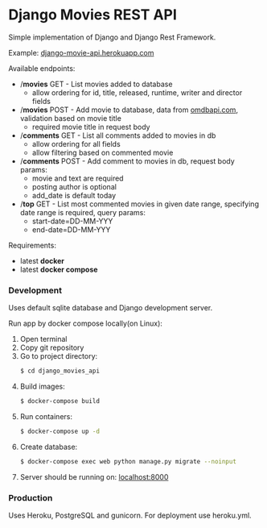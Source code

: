 # Django Movies REST API

Simple implementation of Django and Django Rest Framework. 

Example: [django-movie-api.herokuapp.com](https://django-movie-api.herokuapp.com/)

Available endpoints: 
- /**movies** GET - List movies added to database
    * allow ordering for id, title, released, runtime, writer and director fields
- /**movies** POST - Add movie to database, data from [omdbapi.com](http://www.omdbapi.com/), validation based on movie title
    * required movie title in request body
- /**comments** GET - List all comments added to movies in db
    * allow ordering for all fields 
    * allow filtering based on commented movie
- /**comments** POST - Add comment to movies in db, request body params:
    * movie and text are required
    * posting author is optional
    * add_date is default today
 - /**top** GET - List most commented movies in given date range,
    specifying date range is required,
    query params: 
    * start-date=DD-MM-YYY
    * end-date=DD-MM-YYY

Requirements:
- latest **docker** 
- latest **docker compose**

### Development

Uses default sqlite database and Django development server.

Run app by docker compose locally(on Linux):
1. Open terminal
2. Copy git repository
3. Go to project directory:
    ```sh
    $ cd django_movies_api
    ```
4. Build images:
    ```sh 
   $ docker-compose build
   ```
5. Run containers:
    ```sh
    $ docker-compose up -d
    ```
6. Create database:
    ```sh
    $ docker-compose exec web python manage.py migrate --noinput
    ```
6. Server should be running on: [localhost:8000](http://localhost:8000/)

### Production

Uses Heroku, PostgreSQL and gunicorn.
For deployment use heroku.yml. 
